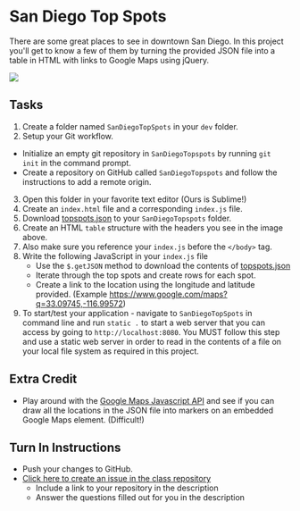 # San Diego Top Spots

There are some great places to see in downtown San Diego. In this project you'll get to know a few of them by turning the provided JSON file into a table in HTML with links to Google Maps using jQuery.

<img src="http://i.imgur.com/4UU4Ye4.png" />

## Tasks
1. Create a folder named `SanDiegoTopSpots` in your `dev` folder.
2. Setup your Git workflow.
  - Initialize an empty git repository in `SanDiegoTopspots` by running `git init` in the command prompt.
  - Create a repository on GitHub called `SanDiegoTopspots` and follow the instructions to add a remote origin.
3. Open this folder in your favorite text editor (Ours is Sublime!)
4. Create an `index.html` file and a corresponding `index.js` file.
5. Download [topspots.json](topspts.json) to your `SanDiegoTopspots` folder.
6. Create an HTML `table` structure with the headers you see in the image above.
7. Also make sure you reference your `index.js` before the `</body>` tag.
8. Write the following JavaScript in your `index.js` file
   - Use the `$.getJSON` method to download the contents of [topspots.json](topspts.json)
   - Iterate through the top spots and create rows for each spot.
   - Create a link to the location using the longitude and latitude provided. (Example https://www.google.com/maps?q=33.09745,-116.99572)
9. To start/test your application - navigate to `SanDiegoTopSpots` in command line and run `static .` to start a web server that you can access by going to `http://localhost:8080`. You MUST follow this step and use a static web server in order to read in the contents of a file on your local file system as required in this project.

## Extra Credit
- Play around with the [Google Maps Javascript API](https://developers.google.com/maps/documentation/javascript/) and see if you can draw all the locations in the JSON file into markers on an embedded Google Maps element. (Difficult!)

## Turn In Instructions
* Push your changes to GitHub.
* [Click here to create an issue in the class repository]()
    * Include a link to your repository in the description
    * Answer the questions filled out for you in the description
